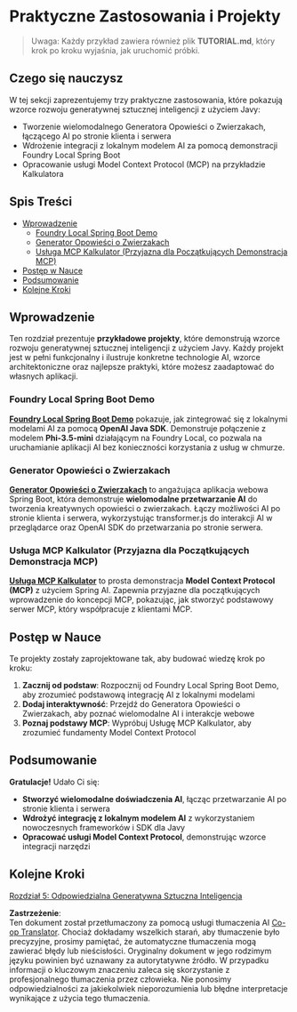 <!--
CO_OP_TRANSLATOR_METADATA:
{
  "original_hash": "139c227ef39d24287257d1aff6fc6973",
  "translation_date": "2025-07-25T09:26:26+00:00",
  "source_file": "04-PracticalSamples/README.md",
  "language_code": "pl"
}
-->
# Praktyczne Zastosowania i Projekty

> Uwaga: Każdy przykład zawiera również plik **TUTORIAL.md**, który krok po kroku wyjaśnia, jak uruchomić próbki.

## Czego się nauczysz
W tej sekcji zaprezentujemy trzy praktyczne zastosowania, które pokazują wzorce rozwoju generatywnej sztucznej inteligencji z użyciem Javy:
- Tworzenie wielomodalnego Generatora Opowieści o Zwierzakach, łączącego AI po stronie klienta i serwera
- Wdrożenie integracji z lokalnym modelem AI za pomocą demonstracji Foundry Local Spring Boot
- Opracowanie usługi Model Context Protocol (MCP) na przykładzie Kalkulatora

## Spis Treści

- [Wprowadzenie](../../../04-PracticalSamples)
  - [Foundry Local Spring Boot Demo](../../../04-PracticalSamples)
  - [Generator Opowieści o Zwierzakach](../../../04-PracticalSamples)
  - [Usługa MCP Kalkulator (Przyjazna dla Początkujących Demonstracja MCP)](../../../04-PracticalSamples)
- [Postęp w Nauce](../../../04-PracticalSamples)
- [Podsumowanie](../../../04-PracticalSamples)
- [Kolejne Kroki](../../../04-PracticalSamples)

## Wprowadzenie

Ten rozdział prezentuje **przykładowe projekty**, które demonstrują wzorce rozwoju generatywnej sztucznej inteligencji z użyciem Javy. Każdy projekt jest w pełni funkcjonalny i ilustruje konkretne technologie AI, wzorce architektoniczne oraz najlepsze praktyki, które możesz zaadaptować do własnych aplikacji.

### Foundry Local Spring Boot Demo

**[Foundry Local Spring Boot Demo](foundrylocal/README.md)** pokazuje, jak zintegrować się z lokalnymi modelami AI za pomocą **OpenAI Java SDK**. Demonstruje połączenie z modelem **Phi-3.5-mini** działającym na Foundry Local, co pozwala na uruchamianie aplikacji AI bez konieczności korzystania z usług w chmurze.

### Generator Opowieści o Zwierzakach

**[Generator Opowieści o Zwierzakach](petstory/README.md)** to angażująca aplikacja webowa Spring Boot, która demonstruje **wielomodalne przetwarzanie AI** do tworzenia kreatywnych opowieści o zwierzakach. Łączy możliwości AI po stronie klienta i serwera, wykorzystując transformer.js do interakcji AI w przeglądarce oraz OpenAI SDK do przetwarzania po stronie serwera.

### Usługa MCP Kalkulator (Przyjazna dla Początkujących Demonstracja MCP)

**[Usługa MCP Kalkulator](mcp/calculator/README.md)** to prosta demonstracja **Model Context Protocol (MCP)** z użyciem Spring AI. Zapewnia przyjazne dla początkujących wprowadzenie do koncepcji MCP, pokazując, jak stworzyć podstawowy serwer MCP, który współpracuje z klientami MCP.

## Postęp w Nauce

Te projekty zostały zaprojektowane tak, aby budować wiedzę krok po kroku:

1. **Zacznij od podstaw**: Rozpocznij od Foundry Local Spring Boot Demo, aby zrozumieć podstawową integrację AI z lokalnymi modelami
2. **Dodaj interaktywność**: Przejdź do Generatora Opowieści o Zwierzakach, aby poznać wielomodalne AI i interakcje webowe
3. **Poznaj podstawy MCP**: Wypróbuj Usługę MCP Kalkulator, aby zrozumieć fundamenty Model Context Protocol

## Podsumowanie

**Gratulacje!** Udało Ci się:

- **Stworzyć wielomodalne doświadczenia AI**, łącząc przetwarzanie AI po stronie klienta i serwera
- **Wdrożyć integrację z lokalnym modelem AI** z wykorzystaniem nowoczesnych frameworków i SDK dla Javy
- **Opracować usługi Model Context Protocol**, demonstrując wzorce integracji narzędzi

## Kolejne Kroki

[Rozdział 5: Odpowiedzialna Generatywna Sztuczna Inteligencja](../05-ResponsibleGenAI/README.md)

**Zastrzeżenie**:  
Ten dokument został przetłumaczony za pomocą usługi tłumaczenia AI [Co-op Translator](https://github.com/Azure/co-op-translator). Chociaż dokładamy wszelkich starań, aby tłumaczenie było precyzyjne, prosimy pamiętać, że automatyczne tłumaczenia mogą zawierać błędy lub nieścisłości. Oryginalny dokument w jego rodzimym języku powinien być uznawany za autorytatywne źródło. W przypadku informacji o kluczowym znaczeniu zaleca się skorzystanie z profesjonalnego tłumaczenia przez człowieka. Nie ponosimy odpowiedzialności za jakiekolwiek nieporozumienia lub błędne interpretacje wynikające z użycia tego tłumaczenia.